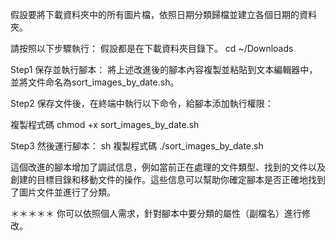 假設要將下載資料夾中的所有圖片檔，依照日期分類歸檔並建立各個日期的資料夾。

請按照以下步驟執行：
假設都是在下載資料夾目錄下。
cd ~/Downloads

Step1
保存並執行腳本：
將上述改進後的腳本內容複製並粘貼到文本編輯器中，並將文件命名為sort_images_by_date.sh。

Step2
保存文件後，在終端中執行以下命令，給腳本添加執行權限：

複製程式碼
chmod +x sort_images_by_date.sh

Step3
然後運行腳本：
sh 
複製程式碼
./sort_images_by_date.sh

這個改進的腳本增加了調試信息，例如當前正在處理的文件類型、找到的文件以及創建的目標目錄和移動文件的操作。這些信息可以幫助你確定腳本是否正確地找到了圖片文件並進行了分類。

＊＊＊＊＊
你可以依照個人需求，針對腳本中要分類的屬性（副檔名）進行修改。
